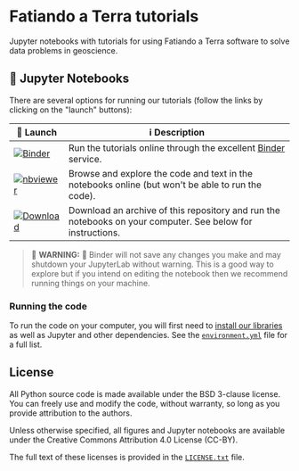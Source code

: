 # Fatiando a Terra tutorials

Jupyter notebooks with tutorials for using Fatiando a Terra software to solve
data problems in geoscience.

## :notebook: Jupyter Notebooks

There are several options for running our tutorials 
(follow the links by clicking on the "launch" buttons):

:rocket: Launch | ℹ️ Description
-- | --
[![Binder](https://img.shields.io/badge/launch-Binder-blue?style=flat-square)](https://mybinder.org/v2/gh/fatiando/tutorials/main?filepath=gravity-processing.ipynb) | Run the tutorials online through the excellent [Binder](https://mybinder.org/) service. 
[![nbviewer](https://img.shields.io/badge/view-nbviewer-blue?style=flat-square)](https://nbviewer.org/github/fatiando/tutorials/blob/main/gravity-processing.ipynb) | Browse and explore the code and text in the notebooks online (but won't be able to run the code).
[![Download](https://img.shields.io/badge/download-GitHub-blue?style=flat-square)](https://github.com/fatiando/tutorials/archive/refs/heads/main.zip) | Download an archive of this repository and run the notebooks on your computer. See below for instructions.

> :rotating_light: **WARNING:** :rotating_light: 
> Binder will not save any changes you make and may shutdown your
> JupyterLab without warning. This is a good way to explore but if you intend
> on editing the notebook then we recommend running things on your machine.

### Running the code

To run the code on your computer, you will first need to 
[install our libraries](https://www.fatiando.org/install/)
as well as Jupyter and other dependencies.
See the [`environment.yml`](environment.yml) file for a full list.

## License

All Python source code is made available under the BSD 3-clause license. You
can freely use and modify the code, without warranty, so long as you provide
attribution to the authors.

Unless otherwise specified, all figures and Jupyter notebooks are available
under the Creative Commons Attribution 4.0 License (CC-BY).

The full text of these licenses is provided in the [`LICENSE.txt`](LICENSE.txt)
file.
